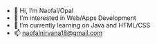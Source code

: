 - 👋 Hi, I’m Naofal/Opal
- 👀 I’m interested in Web/Apps Development
- 🌱 I’m currently learning on Java and HTML/CSS
- 📫 naofalnirvana18@gmail.com

<!---
naofalx/naofalx is a ✨ special ✨ repository because its `README.md` (this file) appears on your GitHub profile.
You can click the Preview link to take a look at your changes.
--->
